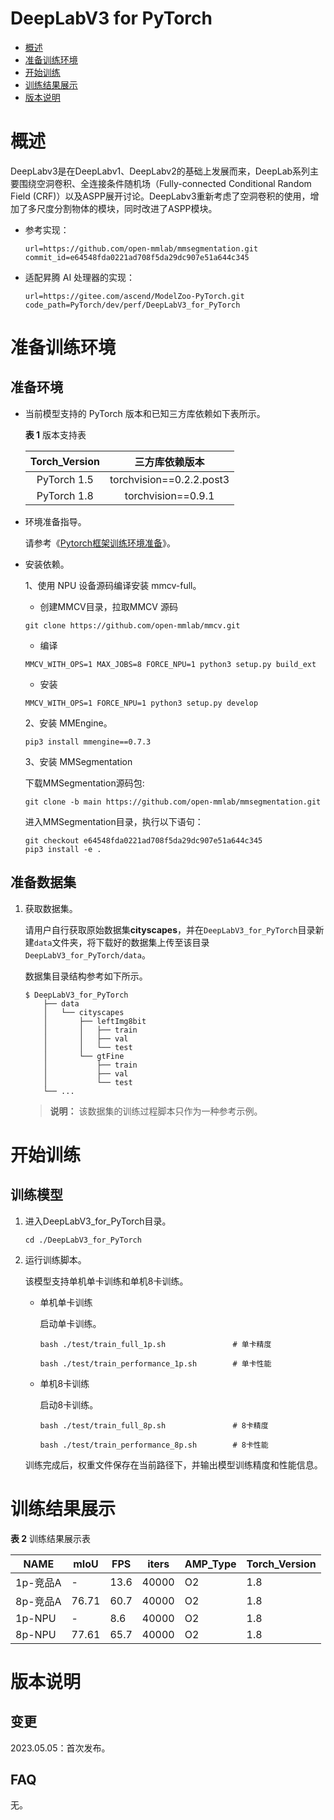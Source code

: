 # DeepLabV3 for PyTorch
-   [概述](#概述)
-   [准备训练环境](#准备训练环境)
-   [开始训练](#开始训练)
-   [训练结果展示](#训练结果展示)
-   [版本说明](#版本说明)

# 概述

DeepLabv3是在DeepLabv1、DeepLabv2的基础上发展而来，DeepLab系列主要围绕空洞卷积、全连接条件随机场（Fully-connected Conditional Random Field (CRF)）以及ASPP展开讨论。DeepLabv3重新考虑了空洞卷积的使用，增加了多尺度分割物体的模块，同时改进了ASPP模块。

- 参考实现：

  ```
  url=https://github.com/open-mmlab/mmsegmentation.git
  commit_id=e64548fda0221ad708f5da29dc907e51a644c345
  ```

- 适配昇腾 AI 处理器的实现：

  ```
  url=https://gitee.com/ascend/ModelZoo-PyTorch.git
  code_path=PyTorch/dev/perf/DeepLabV3_for_PyTorch
  ```


# 准备训练环境

## 准备环境

- 当前模型支持的 PyTorch 版本和已知三方库依赖如下表所示。

  **表 1**  版本支持表
  
  | Torch_Version |      三方库依赖版本      |
  | :-----------: | :----------------------: |
  |  PyTorch 1.5  | torchvision==0.2.2.post3 |
  |  PyTorch 1.8  |    torchvision==0.9.1    |
  
- 环境准备指导。

  请参考《[Pytorch框架训练环境准备](https://www.hiascend.com/document/detail/zh/ModelZoo/pytorchframework/ptes)》。
  
- 安装依赖。

  1、使用 NPU 设备源码编译安装 mmcv-full。
  
  - 创建MMCV目录，拉取MMCV 源码
  
  ```
  git clone https://github.com/open-mmlab/mmcv.git
  ```
  
  - 编译
  
  ```
  MMCV_WITH_OPS=1 MAX_JOBS=8 FORCE_NPU=1 python3 setup.py build_ext
  ```
  
  - 安装
  
  ```
  MMCV_WITH_OPS=1 FORCE_NPU=1 python3 setup.py develop
  ```

  2、安装 MMEngine。
  
  ```
  pip3 install mmengine==0.7.3
  ```

  3、安装 MMSegmentation
  
  下载MMSegmentation源码包:
  ```
  git clone -b main https://github.com/open-mmlab/mmsegmentation.git
  ```
  进入MMSegmentation目录，执行以下语句：
  ```
  git checkout e64548fda0221ad708f5da29dc907e51a644c345
  pip3 install -e .
  ```



## 准备数据集

1. 获取数据集。

   请用户自行获取原始数据集**cityscapes**，并在`DeepLabV3_for_PyTorch`目录新建`data`文件夹，将下载好的数据集上传至该目录`DeepLabV3_for_PyTorch/data`。

   数据集目录结构参考如下所示。

   ```
   $ DeepLabV3_for_PyTorch
       ├── data
       │   └── cityscapes
       │       ├── leftImg8bit
       │       │   ├── train
       │       │   ├── val
       │       │   └── test
       │       └── gtFine
       │           ├── train
       │           ├── val
       │           └── test
       └── ... 
   ```
   > **说明：** 
   > 该数据集的训练过程脚本只作为一种参考示例。




# 开始训练

## 训练模型

1. 进入DeepLabV3_for_PyTorch目录。

   ```
   cd ./DeepLabV3_for_PyTorch
   ```

2. 运行训练脚本。

   该模型支持单机单卡训练和单机8卡训练。

   - 单机单卡训练

     启动单卡训练。

     ```
     bash ./test/train_full_1p.sh               # 单卡精度
          
     bash ./test/train_performance_1p.sh        # 单卡性能
     ```
     
   - 单机8卡训练

     启动8卡训练。
   
     ```
     bash ./test/train_full_8p.sh               # 8卡精度
     
     bash ./test/train_performance_8p.sh        # 8卡性能
     ```
   
   训练完成后，权重文件保存在当前路径下，并输出模型训练精度和性能信息。


# 训练结果展示

**表 2**  训练结果展示表

| NAME    | mIoU  | FPS  | iters | AMP_Type | Torch_Version |
|---------|-------|------|-------|:---------|:--------------|
| 1p-竞品A  | -     | 13.6 | 40000 | O2       | 1.8           |
| 8p-竞品A  | 76.71 | 60.7 | 40000 | O2       | 1.8           |
| 1p-NPU  | -     | 8.6  | 40000 | O2       | 1.8           |
| 8p-NPU  | 77.61 | 65.7 | 40000 | O2       | 1.8           |


# 版本说明

## 变更

2023.05.05：首次发布。

## FAQ

无。
